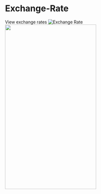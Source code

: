 # Exchange-Rate
View exchange rates
![Exchange Rate](https://user-images.githubusercontent.com/18110749/233790111-6431fbb2-cbc5-4857-bd14-e2fe61171c41.gif)
<img src="https://user-images.githubusercontent.com/18110749/233790111-6431fbb2-cbc5-4857-bd14-e2fe61171c41.gif" width="300" height="540"/>
